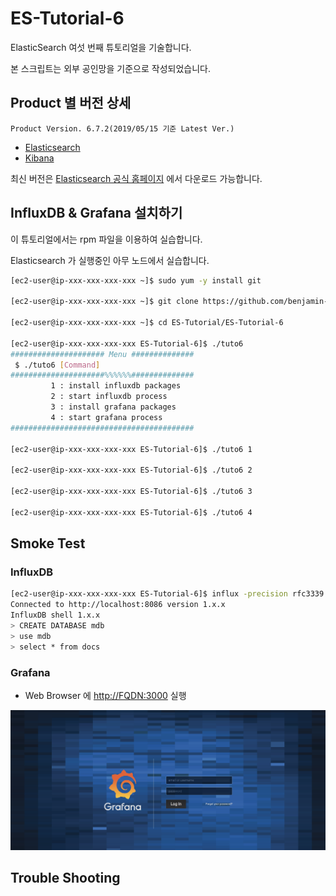 # ES-Tutorial-6

ElasticSearch 여섯 번째 튜토리얼을 기술합니다.

본 스크립트는 외부 공인망을 기준으로 작성되었습니다.

## Product 별 버전 상세
```
Product Version. 6.7.2(2019/05/15 기준 Latest Ver.)
```
* [Elasticsearch](https://artifacts.elastic.co/downloads/elasticsearch/elasticsearch-6.7.2.rpm)
* [Kibana](https://artifacts.elastic.co/downloads/kibana/kibana-6.7.2-x86_64.rpm)

최신 버전은 [Elasticsearch 공식 홈페이지](https://www.elastic.co/downloads) 에서 다운로드 가능합니다.

## InfluxDB & Grafana 설치하기

이 튜토리얼에서는 rpm 파일을 이용하여 실습합니다.

Elasticsearch 가 실행중인 아무 노드에서 실습합니다.

```bash
[ec2-user@ip-xxx-xxx-xxx-xxx ~]$ sudo yum -y install git

[ec2-user@ip-xxx-xxx-xxx-xxx ~]$ git clone https://github.com/benjamin-btn/ES-Tutorial.git

[ec2-user@ip-xxx-xxx-xxx-xxx ~]$ cd ES-Tutorial/ES-Tutorial-6

[ec2-user@ip-xxx-xxx-xxx-xxx ES-Tutorial-6]$ ./tuto6
##################### Menu ##############
 $ ./tuto6 [Command]
#####################%%%%%%##############
         1 : install influxdb packages
         2 : start influxdb process
         3 : install grafana packages
         4 : start grafana process
#########################################

[ec2-user@ip-xxx-xxx-xxx-xxx ES-Tutorial-6]$ ./tuto6 1

[ec2-user@ip-xxx-xxx-xxx-xxx ES-Tutorial-6]$ ./tuto6 2

[ec2-user@ip-xxx-xxx-xxx-xxx ES-Tutorial-6]$ ./tuto6 3

[ec2-user@ip-xxx-xxx-xxx-xxx ES-Tutorial-6]$ ./tuto6 4

```

## Smoke Test

### InfluxDB

```bash 
[ec2-user@ip-xxx-xxx-xxx-xxx ES-Tutorial-6]$ influx -precision rfc3339
Connected to http://localhost:8086 version 1.x.x
InfluxDB shell 1.x.x
> CREATE DATABASE mdb
> use mdb
> select * from docs

```

### Grafana

* Web Browser 에 [http://FQDN:3000](http://FQDN:3000) 실행

![Optional Text](image/grafana.png)

## Trouble Shooting

